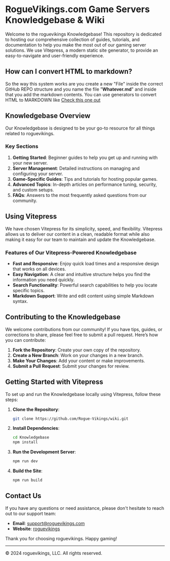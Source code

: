 # RogueVikings.com Game Servers Knowledgebase & Wiki

Welcome to the roguevikings Knowledgebase! This repository is dedicated to hosting our comprehensive collection of guides, tutorials, and documentation to help you make the most out of our gaming server solutions. We use Vitepress, a modern static site generator, to provide an easy-to-navigate and user-friendly experience.

## How can I convert HTML to markdown?

So the way this system works are you create a new "File" inside the correct GitHub REPO structure and you name the file "**Whatever.md**" and inside that you add the markdown contents. You can use generators to convert HTML to MARKDOWN like [Check this one out](https://codebeautify.org/html-to-markdown)

## Knowledgebase Overview

Our Knowledgebase is designed to be your go-to resource for all things related to roguevikings.

### Key Sections

1. **Getting Started**: Beginner guides to help you get up and running with your new server.
2. **Server Management**: Detailed instructions on managing and configuring your server.
3. **Game-Specific Guides**: Tips and tutorials for hosting popular games.
4. **Advanced Topics**: In-depth articles on performance tuning, security, and custom setups.
5. **FAQs**: Answers to the most frequently asked questions from our community.

## Using Vitepress

We have chosen Vitepress for its simplicity, speed, and flexibility. Vitepress allows us to deliver our content in a clean, readable format while also making it easy for our team to maintain and update the Knowledgebase.

### Features of Our Vitepress-Powered Knowledgebase

- **Fast and Responsive**: Enjoy quick load times and a responsive design that works on all devices.
- **Easy Navigation**: A clear and intuitive structure helps you find the information you need quickly.
- **Search Functionality**: Powerful search capabilities to help you locate specific topics.
- **Markdown Support**: Write and edit content using simple Markdown syntax.

## Contributing to the Knowledgebase

We welcome contributions from our community! If you have tips, guides, or corrections to share, please feel free to submit a pull request. Here’s how you can contribute:

1. **Fork the Repository**: Create your own copy of the repository.
2. **Create a New Branch**: Work on your changes in a new branch.
3. **Make Your Changes**: Add your content or make improvements.
4. **Submit a Pull Request**: Submit your changes for review.

## Getting Started with Vitepress

To set up and run the Knowledgebase locally using Vitepress, follow these steps:

1. **Clone the Repository**:

   ```sh
   git clone https://github.com/Rogue-Vikings/wiki.git
   ```

2. **Install Dependencies**:

   ```sh
   cd Knowledgebase
   npm install
   ```

3. **Run the Development Server**:

   ```sh
   npm run dev
   ```

4. **Build the Site**:
   ```sh
   npm run build
   ```

## Contact Us

If you have any questions or need assistance, please don't hesitate to reach out to our support team:

- **Email**: support@roguevikings.com
- **Website**: [roguevikings](https://www.roguevikings.com)

Thank you for choosing roguevikings. Happy gaming!

---

© 2024 roguevikings, LLC. All rights reserved.
